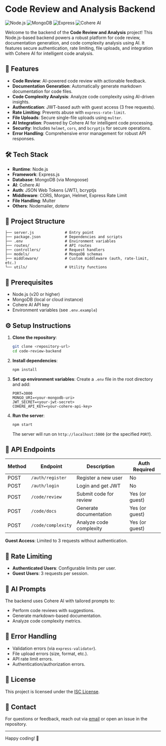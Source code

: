 # Code Review and Analysis Backend

![Node.js](https://img.shields.io/badge/Node.js-v20-brightgreen) ![MongoDB](https://img.shields.io/badge/MongoDB-v7-blue) ![Express](https://img.shields.io/badge/Express-v5-orange) ![Cohere AI](https://img.shields.io/badge/Cohere%20AI-v7-purple)

Welcome to the backend of the **Code Review and Analysis** project! This Node.js-based backend powers a robust platform for code review, documentation generation, and code complexity analysis using AI. It features secure authentication, rate limiting, file uploads, and integration with Cohere AI for intelligent code analysis.

## 🚀 Features

- **Code Review**: AI-powered code review with actionable feedback.
- **Documentation Generation**: Automatically generate markdown documentation for code files.
- **Code Complexity Analysis**: Analyze code complexity using AI-driven insights.
- **Authentication**: JWT-based auth with guest access (3 free requests).
- **Rate Limiting**: Prevents abuse with `express-rate-limit`.
- **File Uploads**: Secure single-file uploads using `multer`.
- **AI Integration**: Powered by Cohere AI for intelligent code processing.
- **Security**: Includes `helmet`, `cors`, and `bcryptjs` for secure operations.
- **Error Handling**: Comprehensive error management for robust API responses.

## 🛠️ Tech Stack

- **Runtime**: Node.js
- **Framework**: Express.js
- **Database**: MongoDB (via Mongoose)
- **AI**: Cohere AI
- **Auth**: JSON Web Tokens (JWT), bcryptjs
- **Middleware**: CORS, Morgan, Helmet, Express Rate Limit
- **File Handling**: Multer
- **Others**: Nodemailer, dotenv

## 📂 Project Structure

```plaintext
├── server.js              # Entry point
├── package.json           # Dependencies and scripts
├── .env                   # Environment variables
├── routes/                # API routes
├── controllers/           # Request handlers
├── models/                # MongoDB schemas
├── middleware/            # Custom middleware (auth, rate-limit, etc.)
└── utils/                 # Utility functions
```

## 🧰 Prerequisites

- Node.js (v20 or higher)
- MongoDB (local or cloud instance)
- Cohere AI API key
- Environment variables (see `.env.example`)

## ⚙️ Setup Instructions

1. **Clone the repository**:

   ```bash
   git clone <repository-url>
   cd code-review-backend
   ```

2. **Install dependencies**:

   ```bash
   npm install
   ```

3. **Set up environment variables**:
   Create a `.env` file in the root directory and add:

   ```plaintext
   PORT=3000
   MONGO_URI=<your-mongodb-uri>
   JWT_SECRET=<your-jwt-secret>
   COHERE_API_KEY=<your-cohere-api-key>
   ```

4. **Run the server**:
   ```bash
   npm start
   ```
   The server will run on `http://localhost:5000` (or the specified `PORT`).

## 📡 API Endpoints

| Method | Endpoint           | Description             | Auth Required  |
| ------ | ------------------ | ----------------------- | -------------- |
| POST   | `/auth/register`   | Register a new user     | No             |
| POST   | `/auth/login`      | Login and get JWT       | No             |
| POST   | `/code/review`     | Submit code for review  | Yes (or guest) |
| POST   | `/code/docs`       | Generate documentation  | Yes (or guest) |
| POST   | `/code/complexity` | Analyze code complexity | Yes (or guest) |

**Guest Access**: Limited to 3 requests without authentication.

## 🔐 Rate Limiting

- **Authenticated Users**: Configurable limits per user.
- **Guest Users**: 3 requests per session.

## 🤖 AI Prompts

The backend uses Cohere AI with tailored prompts to:

- Perform code reviews with suggestions.
- Generate markdown-based documentation.
- Analyze code complexity metrics.

## 🐛 Error Handling

- Validation errors (via `express-validator`).
- File upload errors (size, format, etc.).
- API rate limit errors.
- Authentication/authorization errors.

## 📝 License

This project is licensed under the [ISC License](LICENSE).

## 📧 Contact

For questions or feedback, reach out via [email](mailto:your-email@example.com) or open an issue in the repository.

---

Happy coding! 🚀
